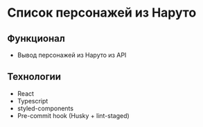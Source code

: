 # Список персонажей из Наруто

## Функционал

- Вывод персонажей из Наруто из API

## Технологии

- React
- Typescript
- styled-components
- Pre-commit hook (Husky + lint-staged)
